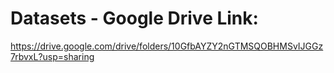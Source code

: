# Datasets - Google Drive Link:

https://drive.google.com/drive/folders/10GfbAYZY2nGTMSQOBHMSvIJGGz7rbvxL?usp=sharing
